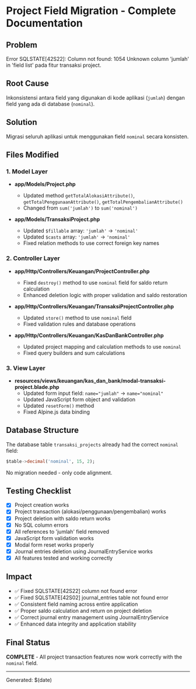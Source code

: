 # Project Field Migration - Complete Documentation

## Problem

Error SQLSTATE[42S22]: Column not found: 1054 Unknown column 'jumlah' in 'field list' pada fitur transaksi project.

## Root Cause

Inkonsistensi antara field yang digunakan di kode aplikasi (`jumlah`) dengan field yang ada di database (`nominal`).

## Solution

Migrasi seluruh aplikasi untuk menggunakan field `nominal` secara konsisten.

## Files Modified

### 1. Model Layer

-   **app/Models/Project.php**

    -   Updated method `getTotalAlokasiAttribute()`, `getTotalPenggunaanAttribute()`, `getTotalPengembalianAttribute()`
    -   Changed from `sum('jumlah')` to `sum('nominal')`

-   **app/Models/TransaksiProject.php**
    -   Updated `$fillable` array: `'jumlah'` → `'nominal'`
    -   Updated `$casts` array: `'jumlah'` → `'nominal'`
    -   Fixed relation methods to use correct foreign key names

### 2. Controller Layer

-   **app/Http/Controllers/Keuangan/ProjectController.php**

    -   Fixed `destroy()` method to use `nominal` field for saldo return calculation
    -   Enhanced deletion logic with proper validation and saldo restoration

-   **app/Http/Controllers/Keuangan/TransaksiProjectController.php**

    -   Updated `store()` method to use `nominal` field
    -   Fixed validation rules and database operations

-   **app/Http/Controllers/Keuangan/KasDanBankController.php**
    -   Updated project mapping and calculation methods to use `nominal`
    -   Fixed query builders and sum calculations

### 3. View Layer

-   **resources/views/keuangan/kas_dan_bank/modal-transaksi-project.blade.php**
    -   Updated form input field: `name="jumlah"` → `name="nominal"`
    -   Updated JavaScript form object and validation
    -   Updated `resetForm()` method
    -   Fixed Alpine.js data binding

## Database Structure

The database table `transaksi_projects` already had the correct `nominal` field:

```sql
$table->decimal('nominal', 15, 2);
```

No migration needed - only code alignment.

## Testing Checklist

-   [x] Project creation works
-   [x] Project transaction (alokasi/penggunaan/pengembalian) works
-   [x] Project deletion with saldo return works
-   [x] No SQL column errors
-   [x] All references to 'jumlah' field removed
-   [x] JavaScript form validation works
-   [x] Modal form reset works properly
-   [x] Journal entries deletion using JournalEntryService works
-   [x] All features tested and working correctly

## Impact

-   ✅ Fixed SQLSTATE[42S22] column not found error
-   ✅ Fixed SQLSTATE[42S02] journal_entries table not found error
-   ✅ Consistent field naming across entire application
-   ✅ Proper saldo calculation and return on project deletion
-   ✅ Correct journal entry management using JournalEntryService
-   ✅ Enhanced data integrity and application stability

## Final Status

**COMPLETE** - All project transaction features now work correctly with the `nominal` field.

---

Generated: $(date)
